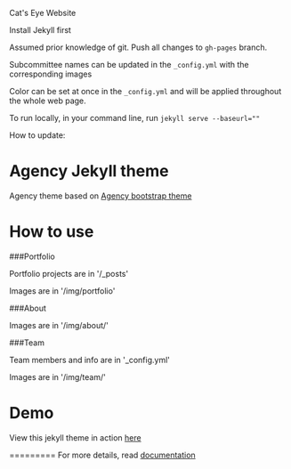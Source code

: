 Cat's Eye Website

Install Jekyll first

Assumed prior knowledge of git.  Push all changes to `gh-pages` branch.

Subcommittee names can be updated in the `_config.yml` with the corresponding images

Color can be set at once in the `_config.yml` and will be applied throughout the whole web page.

To run locally, in your command line, run `jekyll serve --baseurl=""`

How to update:

Agency Jekyll theme
====================

Agency theme based on [Agency bootstrap theme ](http://startbootstrap.com/templates/agency/)

# How to use

###Portfolio 

Portfolio projects are in '/_posts'

Images are in '/img/portfolio'

###About

Images are in '/img/about/'

###Team

Team members and info are in '_config.yml'

Images are in '/img/team/'


# Demo

View this jekyll theme in action [here](https://y7kim.github.io/agency-jekyll-theme)

=========
For more details, read [documentation](http://jekyllrb.com/)

